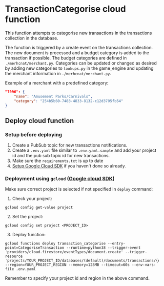 # TransactionCategorise cloud function
This function attempts to categorise new transactions in the transactions collection in the database. 

The function is triggered by a create event on the transactions collection. The new document is processed and a budget category is added to the transaction if possible. The budget categories are defined in `./merhcnat/merchant.py`. Categories can be updated or changed as desired by adding new categories to `lookups.py` in the game_engine and updating the merchant information in `./merhcnat/merchant.py`. 

Example of a merchant with a predefined category:
```json
"7996": {
    "name": "Amusement Parks/Carnivals",
    "category": "254b5b60-7483-4833-8132-c12d3705fb54"
}
```

## Deploy cloud function

### Setup before deploying
1. Create a PubSub topic for new transactions notifications.
2. Create a `.env.yaml` file similar to `.env.yaml.sample` and add your project id and the pub sub topic id for new transactions.
3. Make sure the `requirements.txt` is up to date 
4. [Setup Google Cloud SDK](https://cloud.google.com/sdk/docs/install) if you haven't done so already.

### Deployment using `gcloud` ([Google cloud SDK](https://cloud.google.com/sdk/docs/install))
Make sure correct project is selected if not specified in `deploy` command:

1. Check your project:
  ```
  gcloud config get-value project
  ```

2. Set the project:
  ```
  gcloud config set project <PROJECT_ID>
  ```

3. Deploy function:
  ```
  gcloud functions deploy transaction_categorise --entry-point=CategoriseTransaction --runtime=python38 --trigger-event 'providers/cloud.firestore/eventTypes/document.create' --trigger-resource 'projects/YOUR_PROJECT_ID/databases/(default)/documents/transactions/{docId}' --region=YOUR_PROJECT_REGION --memory=128MB --timeout=60s --env-vars-file .env.yaml
  ```
Remember to specify your project id and region in the above command.





